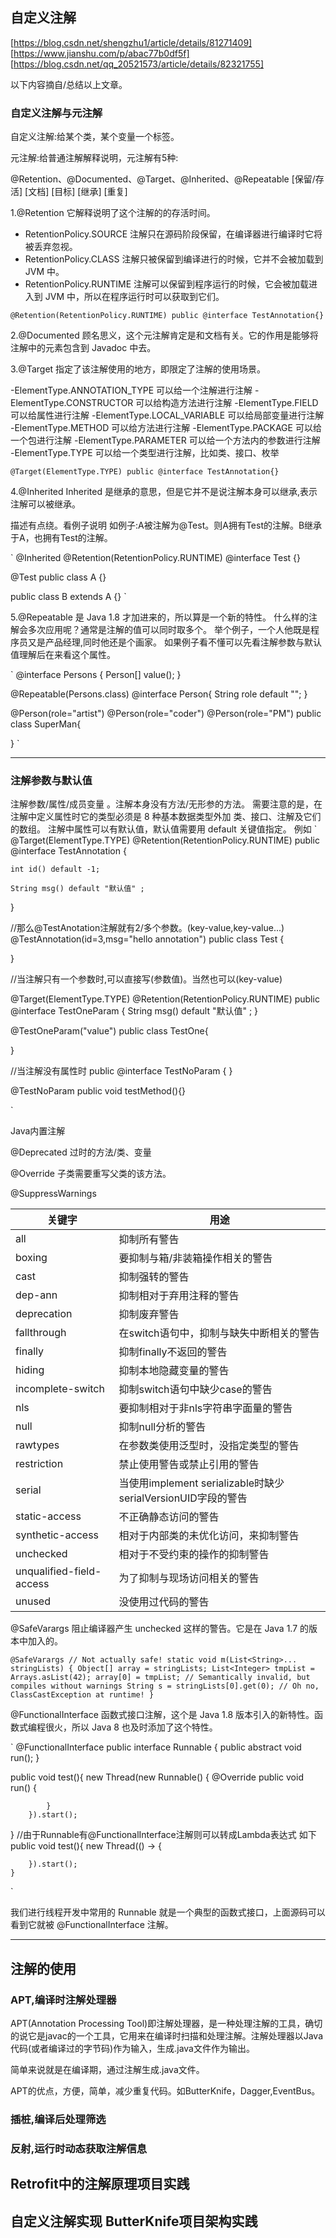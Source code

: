 ## 自定义注解

[https://blog.csdn.net/shengzhu1/article/details/81271409]
[https://www.jianshu.com/p/abac77b0df5f]
[https://blog.csdn.net/qq_20521573/article/details/82321755]

以下内容摘自/总结以上文章。

### 自定义注解与元注解

自定义注解:给某个类，某个变量一个标签。

元注解:给普通注解解释说明，元注解有5种:

@Retention、@Documented、@Target、@Inherited、@Repeatable 
[保留/存活]     [文档]  	 [目标]     [继承]      [重复]


1.@Retention 它解释说明了这个注解的的存活时间。

- RetentionPolicy.SOURCE 注解只在源码阶段保留，在编译器进行编译时它将被丢弃忽视。
- RetentionPolicy.CLASS 注解只被保留到编译进行的时候，它并不会被加载到 JVM 中。
- RetentionPolicy.RUNTIME 注解可以保留到程序运行的时候，它会被加载进入到 JVM 中，所以在程序运行时可以获取到它们。

`
@Retention(RetentionPolicy.RUNTIME)
public @interface TestAnnotation{}
`

2.@Documented 顾名思义，这个元注解肯定是和文档有关。它的作用是能够将注解中的元素包含到 Javadoc 中去。


3.@Target 指定了该注解使用的地方，即限定了注解的使用场景。

-ElementType.ANNOTATION_TYPE 可以给一个注解进行注解
-ElementType.CONSTRUCTOR 可以给构造方法进行注解
-ElementType.FIELD 可以给属性进行注解
-ElementType.LOCAL_VARIABLE 可以给局部变量进行注解
-ElementType.METHOD 可以给方法进行注解
-ElementType.PACKAGE 可以给一个包进行注解
-ElementType.PARAMETER 可以给一个方法内的参数进行注解
-ElementType.TYPE 可以给一个类型进行注解，比如类、接口、枚举

`
@Target(ElementType.TYPE)
public @interface TestAnnotation{}
`


4.@Inherited
Inherited 是继承的意思，但是它并不是说注解本身可以继承,表示注解可以被继承。

描述有点绕。看例子说明
如例子:A被注解为@Test。则A拥有Test的注解。B继承于A，也拥有Test的注解。

`
@Inherited
@Retention(RetentionPolicy.RUNTIME)
@interface Test {}

@Test
public class A {}


public class B extends A {}
`



5.@Repeatable 是 Java 1.8 才加进来的，所以算是一个新的特性。
什么样的注解会多次应用呢？通常是注解的值可以同时取多个。
举个例子，一个人他既是程序员又是产品经理,同时他还是个画家。
如果例子看不懂可以先看注解参数与默认值理解后在来看这个属性。

`
@interface Persons {
    Person[]  value();
}


@Repeatable(Persons.class)
@interface Person{
    String role default "";
}


@Person(role="artist")
@Person(role="coder")
@Person(role="PM")
public class SuperMan{

}
`



------

### 注解参数与默认值

注解参数/属性/成员变量 。注解本身没有方法/无形参的方法。
需要注意的是，在注解中定义属性时它的类型必须是 8 种基本数据类型外加 类、接口、注解及它们的数组。
注解中属性可以有默认值，默认值需要用 default 关键值指定。
例如
`
@Target(ElementType.TYPE)
@Retention(RetentionPolicy.RUNTIME)
public @interface TestAnnotation {

    int id() default -1;

    String msg() default "默认值" ;
}

//那么@TestAnotation注解就有2/多个参数。(key-value,key-value...)
@TestAnnotation(id=3,msg="hello annotation")
public class Test {

}

//当注解只有一个参数时,可以直接写(参数值)。当然也可以(key-value)

@Target(ElementType.TYPE)
@Retention(RetentionPolicy.RUNTIME)
public @interface TestOneParam {
    String msg() default "默认值" ;
}

@TestOneParam("value")
public class TestOne{
	
}

//当注解没有属性时
public @interface TestNoParam {
}

@TestNoParam
public void testMethod(){}

`


Java内置注解

@Deprecated 过时的方法/类、变量

@Override 子类需要重写父类的该方法。

@SuppressWarnings 

|关键字|用途|
|----|----|
|all|抑制所有警告|
|boxing|要抑制与箱/非装箱操作相关的警告|
|cast|抑制强转的警告|
|dep-ann|抑制相对于弃用注释的警告|
|deprecation|抑制废弃警告|
|fallthrough|在switch语句中，抑制与缺失中断相关的警告|
|finally|抑制finally不返回的警告|
|hiding|抑制本地隐藏变量的警告|
|incomplete-switch|抑制switch语句中缺少case的警告|
|nls|要抑制相对于非nls字符串字面量的警告|
|null|抑制null分析的警告|
|rawtypes|在参数类使用泛型时，没指定类型的警告|
|restriction|禁止使用警告或禁止引用的警告|
|serial|当使用implement serializable时缺少serialVersionUID字段的警告|
|static-access|不正确静态访问的警告|
|synthetic-access|相对于内部类的未优化访问，来抑制警告|
|unchecked|相对于不受约束的操作的抑制警告|
|unqualified-field-access|为了抑制与现场访问相关的警告|
|unused|没使用过代码的警告|


@SafeVarargs 阻止编译器产生 unchecked 这样的警告。它是在 Java 1.7 的版本中加入的。

`
@SafeVarargs // Not actually safe!
    static void m(List<String>... stringLists) {
    Object[] array = stringLists;
    List<Integer> tmpList = Arrays.asList(42);
    array[0] = tmpList; // Semantically invalid, but compiles without warnings
    String s = stringLists[0].get(0); // Oh no, ClassCastException at runtime!
}
`

@FunctionalInterface
函数式接口注解，这个是 Java 1.8 版本引入的新特性。函数式编程很火，所以 Java 8 也及时添加了这个特性。

`
@FunctionalInterface
public interface Runnable {
    public abstract void run();
}

public void test(){
        new Thread(new Runnable() {
            @Override
            public void run() {
                
            }
        }).start();
}
//由于Runnable有@FunctionalInterface注解则可以转成Lambda表达式 如下
public void test(){
        new Thread(() -> {

        }).start();
    }
`


我们进行线程开发中常用的 Runnable 就是一个典型的函数式接口，上面源码可以看到它就被 @FunctionalInterface 注解。


------


## 注解的使用

### APT,编译时注解处理器

APT(Annotation Processing Tool)即注解处理器，是一种处理注解的工具，确切的说它是javac的一个工具，它用来在编译时扫描和处理注解。注解处理器以Java代码(或者编译过的字节码)作为输入，生成.java文件作为输出。

简单来说就是在编译期，通过注解生成.java文件。

APT的优点，方便，简单，减少重复代码。如ButterKnife，Dagger,EventBus。




### 插桩,编译后处理筛选

### 反射,运行时动态获取注解信息

## Retrofit中的注解原理项目实践

## 自定义注解实现 ButterKnife项目架构实践




